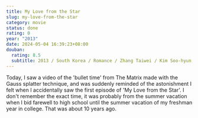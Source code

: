 ```yaml
---
title: My Love from the Star
slug: my-love-from-the-star
category: movie
status: done
rating: 0
year: "2013"
date: 2024-05-04 16:39:23+08:00
douban:
  rating: 8.5
  subtitle: 2013 / South Korea / Romance / Zhang Taiwei / Kim Soo-hyun, Jun Ji-hyun
---
```


Today, I saw a video of the 'bullet time' from The Matrix made with the Gauss splatter technique, and was suddenly reminded of the astonishment I felt when I accidentally saw the first episode of 'My Love from the Star'. I don't remember the exact time, it was probably from the summer vacation when I bid farewell to high school until the summer vacation of my freshman year in college. That was about 10 years ago.
